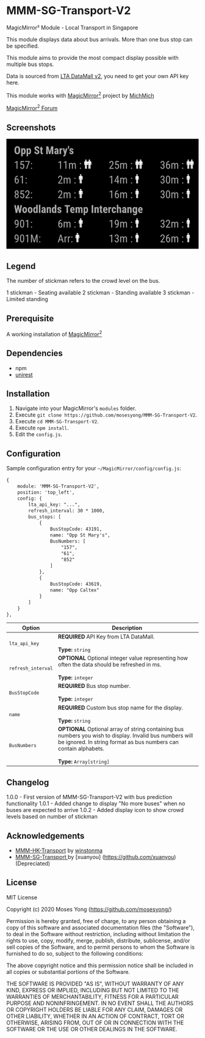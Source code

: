 
# MMM-SG-Transport-V2
MagicMirror² Module - Local Transport in Singapore

This module displays data about bus arrivals. More than one bus stop can be specified.

This module aims to provide the most compact display possible with multiple bus stops.

Data is sourced from [LTA DataMall v2](https://www.mytransport.sg/content/mytransport/home/dataMall.html), you need to get your own API key here.

This module works with [MagicMirror<sup>2</sup>](https://github.com/MichMich/MagicMirror) project by [MichMich](https://github.com/MichMich/)

[MagicMirror<sup>2</sup> Forum](http://forum.magicmirror.builders/)

## Screenshots

![Screenshot](screenshots/screenshot.png)

## Legend

The number of stickman refers to the crowd level on the bus.

1 stickman - Seating available
2 stickman - Standing available
3 stickman - Limited standing


## Prerequisite
A working installation of [MagicMirror<sup>2</sup>](https://github.com/MichMich/MagicMirror)
 
## Dependencies
  * npm
  * [unirest](https://www.npmjs.com/package/unirest)

## Installation
1. Navigate into your MagicMirror's `modules` folder.
2. Execute `git clone https://github.com/mosesyong/MMM-SG-Transport-V2`.
3. Execute `cd MMM-SG-Transport-V2`.
4. Execute `npm install`.
5. Edit the `config.js`.

## Configuration
Sample configuration entry for your `~/MagicMirror/config/config.js`:

    {
        module: 'MMM-SG-Transport-V2',
        position: 'top_left',
        config: {
            lta_api_key: "...",
            refresh_interval: 30 * 1000,
            bus_stops: [
                {
                    BusStopCode: 43191,
                    name: "Opp St Mary's",
                    BusNumbers: [
                        "157",
                        "61",
                        "852"
                    ]
                },
                {
                    BusStopCode: 43619,
                    name: "Opp Caltex"
                }
            ]
        }
    },
<table>
  <thead>
    <tr>
      <th>Option</th>
      <th>Description</th>
    </tr>
  </thead>
  <tbody>
    <tr>
      <td><code>lta_api_key</code></td>
      <td><strong>REQUIRED</strong> API Key from LTA DataMall.<br><br><strong>Type:</strong> <code>string</code></td>
      <tr>
      <td><code>refresh_interval</code></td>
      <td><strong>OPTIONAL</strong>  Optional integer value representing how often the data should be refreshed in ms.<br><br><strong>Type:</strong> <code>integer</code></td>
      </tr>
      </tr>
      <td><code>BusStopCode </code></td>
      <td><strong>REQUIRED</strong> Bus stop number.<br><br><strong>Type:</strong> <code>integer</code></td>
      </tr>
      <tr>
      <td><code>name </code></td>
      <td><strong>REQUIRED</strong> Custom bus stop name for the display.<br><br><strong>Type:</strong> <code>string</code></td>
      </tr>
      <tr>
      <td><code>BusNumbers </code></td>
      <td><strong>OPTIONAL</strong>  Optional array of string containing bus numbers you wish to display. Invalid bus numbers will be ignored. In string format as bus numbers can contain alphabets.
<br><br><strong>Type:</strong> <code>Array[string]</code></td>
      </tr>
  </tbody>
</table>

## Changelog

1.0.0 - First version of MMM-SG-Transport-V2 with bus prediction functionality
1.0.1 - Added change to display "No more buses" when no buses are expected to arrive
1.0.2 - Added display icon to show crowd levels based on number of stickman


## Acknowledgements
- [MMM-HK-Transport](https://github.com/winstonma/MMM-HK-Transport) by [winstonma](https://github.com/winstonma)
- [MMM-SG-Transport ](https://github.com/xuanyou/MMM-SG-Transport) by [xuanyou] (https://github.com/xuanyou) (Depreciated)


## License
MIT License

Copyright (c) 2020 Moses Yong (https://github.com/mosesyong/)

Permission is hereby granted, free of charge, to any person obtaining a copy
of this software and associated documentation files (the "Software"), to deal
in the Software without restriction, including without limitation the rights
to use, copy, modify, merge, publish, distribute, sublicense, and/or sell
copies of the Software, and to permit persons to whom the Software is
furnished to do so, subject to the following conditions:

The above copyright notice and this permission notice shall be included in all
copies or substantial portions of the Software.

THE SOFTWARE IS PROVIDED "AS IS", WITHOUT WARRANTY OF ANY KIND, EXPRESS OR
IMPLIED, INCLUDING BUT NOT LIMITED TO THE WARRANTIES OF MERCHANTABILITY,
FITNESS FOR A PARTICULAR PURPOSE AND NONINFRINGEMENT. IN NO EVENT SHALL THE
AUTHORS OR COPYRIGHT HOLDERS BE LIABLE FOR ANY CLAIM, DAMAGES OR OTHER
LIABILITY, WHETHER IN AN ACTION OF CONTRACT, TORT OR OTHERWISE, ARISING FROM,
OUT OF OR IN CONNECTION WITH THE SOFTWARE OR THE USE OR OTHER DEALINGS IN THE
SOFTWARE.
